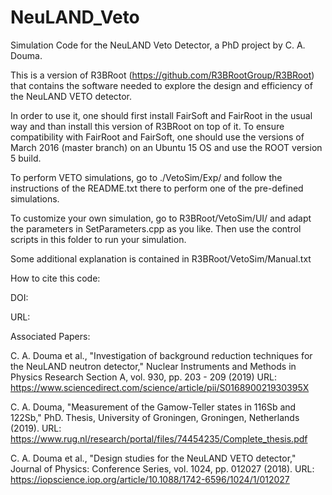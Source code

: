 # NeuLAND_Veto
Simulation Code for the NeuLAND Veto Detector, a PhD project by C. A. Douma.

This is a version of R3BRoot (https://github.com/R3BRootGroup/R3BRoot) that contains
the software needed to explore the design and efficiency of the NeuLAND VETO detector.

In order to use it, one should first install FairSoft and FairRoot in the usual way
and than install this version of R3BRoot on top of it. To ensure compatibility with
FairRoot and FairSoft, one should use the versions of March 2016 (master branch)
on an Ubuntu 15 OS and use the ROOT version 5 build.

To perform VETO simulations, go to ./VetoSim/Exp/
and follow the instructions of the README.txt there to
perform one of the pre-defined simulations.

To customize your own simulation, go to R3BRoot/VetoSim/UI/
and adapt the parameters in SetParameters.cpp as you like.
Then use the control scripts in this folder to run your
simulation.

Some additional explanation is contained in R3BRoot/VetoSim/Manual.txt


How to cite this code:

DOI:

URL:


Associated Papers:

C. A. Douma et al., "Investigation of background reduction techniques for the NeuLAND neutron detector,"
Nuclear Instruments and Methods in Physics Research Section A, vol. 930, pp. 203 - 209 (2019)
URL: https://www.sciencedirect.com/science/article/pii/S016890021930395X

C. A. Douma, "Measurement of the Gamow-Teller states in 116Sb and 122Sb,"
PhD. Thesis, University of Groningen, Groningen, Netherlands (2019).
URL: https://www.rug.nl/research/portal/files/74454235/Complete_thesis.pdf

C. A. Douma et al., "Design studies for the NeuLAND VETO detector,"
Journal of Physics: Conference Series, vol. 1024, pp. 012027 (2018).
URL: https://iopscience.iop.org/article/10.1088/1742-6596/1024/1/012027


